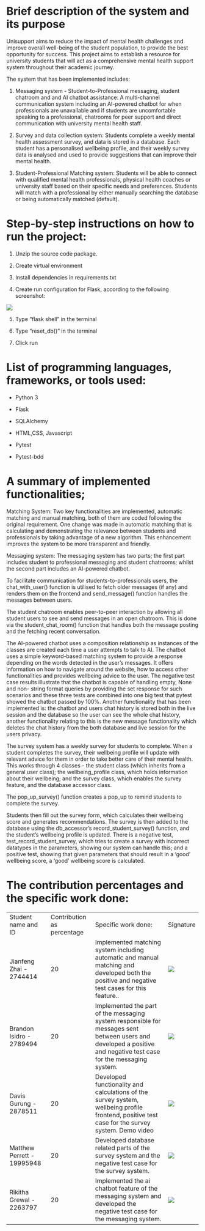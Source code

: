 
<h1>Brief description of the system and its purpose</h1>

  

Unisupport aims to reduce the impact of mental health challenges and improve overall well-being of the student population, to provide the best opportunity for success. This project aims to establish a resource for university students that will act as a comprehensive mental health support system throughout their academic journey.

  

The system that has been implemented includes:

1. Messaging system - Student-to-Professional messaging, student chatroom and and AI chatbot assistance: A multi-channel communication system including an AI-powered chatbot for when professionals are unavailable and if students are uncomfortable speaking to a professional, chatrooms for peer support and direct communication with university mental health staff.
    

  

2. Survey and data collection system: Students complete a weekly mental health assessment survey, and data is stored in a database. Each student has a personalised wellbeing profile, and their weekly survey data is analysed and used to provide suggestions that can improve their mental health.
    

  

3. Student-Professional Matching system: Students will be able to connect with qualified mental health professionals, physical health coaches or university staff based on their specific needs and preferences. Students will match with a professional by either manually searching the database or being automatically matched (default).
    

  

<h1>Step-by-step instructions on how to run the project:</h1>

1. Unzip the source code package.
    
2. Create virtual environment
    
3. Install dependencies in requirements.txt
    
4. Create run configuration for Flask, according to the following screenshot:
    

![](https://lh7-rt.googleusercontent.com/docsz/AD_4nXfAJYes_zXqwOifDqqXppV-XDbthalVTcw2xFj9fD-39wr7AEVRlfre3c8TDuNrCIXlL_qwQcP0punJkkmvTxV2L-7uXY260MB9Vmhn4IY-77DI3Jp6BMpsB2Gm8tIpbssaKw273Q?key=Qb2wGjcNIQ6pfdgr1ehTenc6)

5. Type “flask shell” in the terminal
    
6. Type “reset_db()” in the terminal
    
7. Click run
    

  

<h1>List of programming languages, frameworks, or tools used:</h1>

  

- Python 3
    
- Flask
    
- SQLAlchemy
    
- HTML,CSS, Javascript
    
- Pytest
    
- Pytest-bdd
    

  
  

<h1>A summary of implemented functionalities;</h1>

  

Matching System: Two key functionalities are implemented, automatic matching and manual matching, both of them are coded following the original requirement. One change was made in automatic matching that is calculating and demonstrating the relevance between students and professionals by taking advantage of a new algorithm. This enhancement improves the system to be more transparent and friendly.

Messaging system: The messaging system has two parts; the first part includes student to professional messaging and student chatrooms; whilst the second part includes an AI-powered chatbot.

  

To facilitate communication for students-to-professionals users, the chat_with_user() function is utilised to fetch older messages (if any) and renders them on the frontend and send_message() function handles the messages between users.

  

The student chatroom enables peer-to-peer interaction by allowing all student users to see and send messages in an open chatroom. This is done via the student_chat_room() function that handles both the message posting and the fetching recent conversation.

  

The AI-powered chatbot uses a composition relationship as instances of the classes are created each time a user attempts to talk to AI. The chatbot uses a simple keyword-based matching system to provide a response depending on the words detected in the user’s messages. It offers information on how to navigate around the website, how to access other functionalities and provides wellbeing advice to the user. The negative test case results illustrate that the chatbot is capable of handling empty, None and non- string format queries by providing the set response for such scenarios and these three tests are combined into one big test that pytest showed the chatbot passed by 100%. Another functionality that has been implemented is: the chatbot and users chat history is stored both in the live session and the database so the user can see the whole chat history, another functionality relating to this is the new message functionality which deletes the chat history from the both database and live session for the users privacy.

  

The survey system has a weekly survey for students to complete. When a student completes the survey, their wellbeing profile will update with relevant advice for them in order to take better care of their mental health. This works through 4 classes - the student class (which inherits from a general user class); the wellbeing_profile class, which holds information about their wellbeing; and the survey class, which enables the survey feature, and the database accessor class.

  

The pop_up_survey() function creates a pop_up to remind students to complete the survey.

Students then fill out the survey form, which calculates their wellbeing score and generates recommendations. The survey is then added to the database using the db_accessor’s record_student_survey() function, and the student’s wellbeing profile is updated. There is a negative test, test_record_student_survey, which tries to create a survey with incorrect datatypes in the parameters, showing our system can handle this; and a positive test, showing that given parameters that should result in a ‘good’ wellbeing score, a ‘good’ wellbeing score is calculated.

  

<h1>The contribution percentages and the specific work done:</h1>

  

|   |   |   |   |
|---|---|---|---|
|Student name and ID|Contribution as percentage|Specific work done:|Signature|
|Jianfeng Zhai - 2744414|20|Implemented matching system including automatic and manual matching and developed both the positive and negative test cases for this feature..|![](https://lh7-rt.googleusercontent.com/docsz/AD_4nXcGtXbM85jShQVu1jczB3J47GKCYROPktKEQjkHJJtqzSH6uuYPJwzDUEOgFluA6DpQsg37iAECKLtzklOz0-fM5pVzIEyF1jVkEDU8xRQh2zEs2ROu4-5eFlzbklqxpdOYNmIZxA?key=Qb2wGjcNIQ6pfdgr1ehTenc6)|
|Brandon Isidro - 2789494|20|Implemented the part of the messaging system responsible for messages sent between users and developed a positive and negative test case for the messaging system.|![](https://lh7-rt.googleusercontent.com/docsz/AD_4nXfffhAkMP9rxwJR7AAUdd0a2MsW5nfcEB6N1JlL9EbS7R3V57wT_EwGl7byg5uEtODTu66aPtMaUgq9DQ0d0j1npt02iyKKLfitKQfFZvIJDzzmEakSudd-eFXTnHNOq_E2g9yT?key=Qb2wGjcNIQ6pfdgr1ehTenc6)|
|Davis Gurung - 2878511|20|Developed functionality and calculations of the survey system, wellbeing profile frontend, positive test case for the survey system. Demo video|![](https://lh7-rt.googleusercontent.com/docsz/AD_4nXczYNTqZLKA-8UP-fnfj1Vy8gl8RqrLALorRCndfQ5OepwWCi9YymSPrgW7J0ZPyOZzY1bWfNfhqjTceF9iVWYB6283BQkkqW_goHvmptL1duQn60wiAOgP_lx_q1wUHHGsiOaP?key=Qb2wGjcNIQ6pfdgr1ehTenc6)|
|Matthew Perrett - 19995948|20|Developed database related parts of the survey system and the negative test case for the survey system.|![](https://lh7-rt.googleusercontent.com/docsz/AD_4nXeuO5SvW_9BRqayM3sobTJWPm9g5k8hr8igU-fTHNgao5MxuOdSkk0hVk3mojwnExncTk2WrN1RGqeeVMl-Puqvx531drYUyizao0RjND3c8KM8Y4PyWvAduNAPRPmCGU9YWo2_TA?key=Qb2wGjcNIQ6pfdgr1ehTenc6)|
|Rikitha Grewal - 2263797|20|Implemented the ai chatbot feature of the messaging system and developed the negative test case for the messaging system.|![](https://lh7-rt.googleusercontent.com/docsz/AD_4nXdQgYYyhtLYGO_rTLuQQ7XaQdUJkIBYWT03uKfpvOxzVW35AQctRPWhuhFsG2z6oPF8KWWWBAbMXbVN5nG6SoUGblkoXyj21Vr_a0iYObzsYzYt5XlERuys5NYyTD_pz7fO04ym2w?key=Qb2wGjcNIQ6pfdgr1ehTenc6)|
